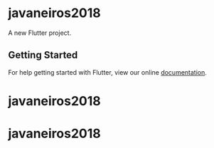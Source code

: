 # javaneiros2018

A new Flutter project.

## Getting Started

For help getting started with Flutter, view our online
[documentation](https://flutter.io/).
# javaneiros2018
# javaneiros2018
